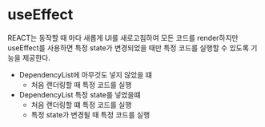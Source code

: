 # useEffect

REACT는 동작할 때 마다 새롭게 UI를 새로고침하여 모든 코드를 render하지만 useEffect를 사용하면 특정 state가 변경되었을 때만 특정 코드를 실행할 수 있도록 기능을 제공한다.

- DependencyList에 아무것도 넣지 않았을 떄
  - 처음 랜더링할 때 특정 코드를 실행
- DependencyList 특정 state를 넣었을떄
  - 처음 랜더링할 떄 특정 코드를 실행
  - 특정 state가 변경될 때 특정 코드를 실행

